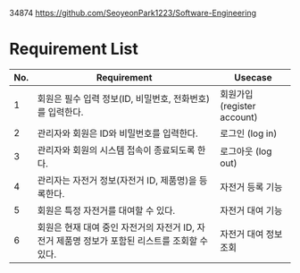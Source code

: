 34874 https://github.com/SeoyeonPark1223/Software-Engineering

# Requirement List

| No. | Requirement | Usecase |
| --- | --- | --- |
| 1 | 회원은 필수 입력 정보(ID, 비밀번호, 전화번호)를 입력한다.  | 회원가입 (register account) |
| 2 | 관리자와 회원은 ID와 비밀번호를 입력한다. | 로그인 (log in) |
| 3 | 관리자와 회원의 시스템 접속이 종료되도록 한다. | 로그아웃 (log out) |
| 4 | 관리자는 자전거 정보(자전거 ID, 제품명)을 등록한다.  | 자전거 등록 기능 |
| 5 | 회원은 특정 자전거를 대여할 수 있다. | 자전거 대여 기능 |
| 6 | 회원은 현재 대여 중인 자전거의 자전거 ID, 자전거 제품명 정보가 포함된 리스트를 조회할 수 있다. | 자전거 대여 정보 조회 |